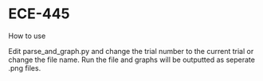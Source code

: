 # ECE-445

How to use

Edit parse_and_graph.py and change the trial number to the current trial or change the file name. Run the file and graphs will be outputted as seperate .png files.
